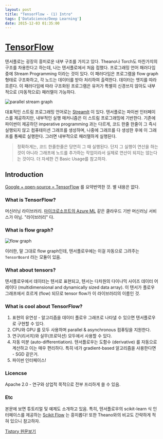```yaml
---
layout: post
title: "TensorFlow - (1) Intro"
tags: ['DataScience/Deep Learning']
date: 2015-12-03 01:35:00
---
```

# [TensorFlow](http://www.tensorflow.org/)

텐서플로는 굉장히 흥미로운 내부 구조를 가지고 있다. Theano나 Torch도 마찬가지의 구조를 차용한다고 하는데, 나는 텐서플로에서 처음 접했다. 프로그래밍 언어 패러다임 중에 Stream Programming 이라는 것이 있다. 이 패러다임은 프로그램을 flow graph 형태로 구조화하고, 각 노드는 데이터를 받아 처리하여 출력한다. 데이터는 엣지를 따라 흐른다. 이 패러다임에 따라 구조화된 프로그램은 유저가 특별히 신경쓰지 않아도 내부적으로 (자동적으로) 패러렐이 가능하다. 

![parallel stream graph](http://publications.csail.mit.edu/abstracts/abstracts07/mgordon/mgordon1.jpg)

대표적인 스트림 프로그래밍 언어로는 [StreamIt](http://publications.csail.mit.edu/abstracts/abstracts07/mgordon/mgordon.html) 이 있다. 텐서플로는 파이썬 인터페이스를 제공하지만, 내부적인 실행 매커니즘은 이 스트림 프로그래밍에 기반한다. 기존에 파이썬이 제공하던 imperative programming 과는 다르게, 코드 한줄 한줄이 그 즉시 실행되지 않고 컴퓨테이션 그래프를 생성하며, 나중에 그래프를 다 생성한 후에 이 그래프를 통째로 실행한다. 그러면 내부적으로 패러렐하게 실행된다. 

> 정확하게는, 코드 한줄한줄은 당연히 그 때 실행된다. 단지 그 실행이 연산을 하는 것이 아니라 그래프에 노드를 추가하는 작업이라서 실제로 연산이 되지는 않는다는 것이다. 더 자세한 건 Basic Usage를 참고하자.

## Introduction

[Google + open-source = TensorFlow](http://www.datasciencecentral.com/profiles/blogs/google-open-source-tensorflow) 를 요약번역한 것. 별 내용은 없다.

### What is TensorFlow?

머신러닝 라이브러리. [마이크로소프트의 Azure ML](https://azure.microsoft.com/en-us/services/machine-learning/) 같은 클라우드 기반 머신러닝 서비스가 아님. "라이브러리" 다.

### What is flow graph?

![flow graph](http://nlpx.net/wp/wp-content/uploads/2015/11/TensorFlow-graph1.jpg)

이러한, 말 그대로 flow graph인데, 텐서플로우에는 이걸 자동으로 그려주는 `TensorBoard` 라는 모듈이 있음.

### What about tensors?

텐서플로우에서 데이터는 텐서로 표현되고, 텐서는 다차원의 다이나믹 사이즈 데이터 어레이다 (multidimensional and dynamically sized data array). 이 텐서가 플로우 그래프에서 흐르게 (flow) 되므로 tensor flow가 이 라이브러리의 이름인 것.

### What is cool about TensorFlow?

  1. 표현의 유연성 - 알고리즘을 데이터 플로우 그래프로 나타낼 수 있으면 텐서플로우로 구현할 수 있다.
  2. CPU와 GPU 를 모두 사용하며 parallel &amp; asynchronous 컴퓨팅을 지원한다.
  3. 연구(리서치)와 실무(프로덕션) 모두에서 사용할 수 있다.
  4. 자동 미분 (auto-differentiation). 텐서플로우는 도함수 (derivative) 를 자동으로 계산하고 이는 매우 편리하다. 특히 네가 gradient-based 알고리즘을 사용한다면 - SGD 같은거.
  5. 파이썬 인터페이스! 

### Licencse

Apache 2.0 - 연구와 상업적 목적으로 전부 프리하게 쓸 수 있음.

### Etc

본문에 보면 튜토리얼 및 예제도 소개하고 있음. 특히, 텐서플로우의 scikit-learn 식 인터페이스를 제공하는 [Scikit Flow](https://github.com/google/skflow) 는 흥미롭다! 또한 Theano와의 비교도 간략하게 적혀 있으니 참고하자.


[Tistory 원문보기](http://khanrc.tistory.com/132)
